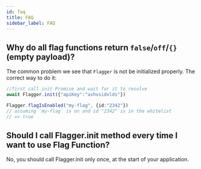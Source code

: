 ```yaml
---
id: faq
title: FAQ
sidebar_label: FAQ
---
```


## Why do all flag functions return `false`/`off`/`{}`(empty payload)?

The common problem we see that `Flagger` is not be initialized properly. The correct way to do it:
```typescript
//first call init Promise and wait for it to resolve
await Flagger.init({"apiKey":"ashvsidvlds"})

Flagger.flagIsEnabled("my-flag", {id:"2342"})
// assuming `my-flag` is on and id "2342" is in the whitelist
// => true
```


## Should I call Flagger.init method every time I want to use Flag Function?
 
 No, you should call Flagger.init only once, at the start of your application.